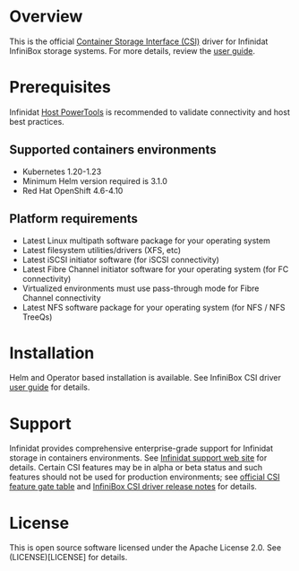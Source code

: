 # Overview
  This is the official [Container Storage Interface (CSI)](https://kubernetes-csi.github.io/docs/) driver for Infinidat InfiniBox storage systems. For more details, review the [user guide](https://support.infinidat.com/hc/en-us/articles/360008917097-InfiniBox-CSI-Driver-for-Kubernetes-User-Guide).

# Prerequisites
  Infinidat [Host PowerTools](https://repo.infinidat.com/home/main-stable#host-power-tools) is recommended to validate connectivity and host best practices.

## Supported containers environments
  - Kubernetes 1.20-1.23
  - Minimum Helm version required is 3.1.0
  - Red Hat OpenShift 4.6-4.10

## Platform requirements
  - Latest Linux multipath software package for your operating system
  - Latest filesystem utilities/drivers (XFS, etc)
  - Latest iSCSI initiator software (for iSCSI connectivity)
  - Latest Fibre Channel initiator software for your operating system (for FC connectivity)
  - Virtualized environments must use pass-through mode for Fibre Channel connectivity
  - Latest NFS software package for your operating system (for NFS / NFS TreeQs)
 
# Installation
  Helm and Operator based installation is available. See InfiniBox CSI driver [user guide](https://support.infinidat.com/hc/en-us/articles/360000633265) for details.

# Support
  Infinidat provides comprehensive enterprise-grade support for Infinidat storage in containers environments. See [Infinidat support web site](https://support.infinidat.com) for details.
  Certain CSI features may be in alpha or beta status and such features should not be used for production environments; see [official CSI feature gate table](https://kubernetes.io/docs/reference/command-line-tools-reference/feature-gates/) and [InfiniBox CSI driver release notes](https://support.infinidat.com/hc/en-us/articles/360019909678-InfiniBox-CSI-Driver-for-Kubernetes-Release-Notes) for details.

# License
  This is open source software licensed under the Apache License 2.0. See (LICENSE)[LICENSE] for details.
